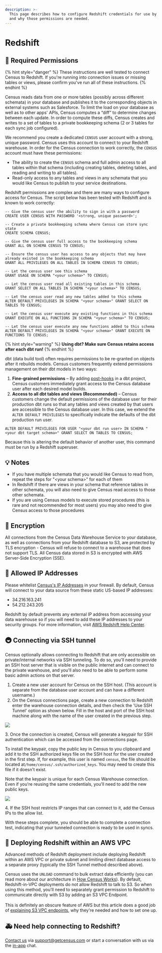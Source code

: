 ```yaml
---
description: >-
  This page describes how to configure Redshift credentials for use by Census
  and why those permissions are needed.
---
```


# Redshift

## 🔐 Required Permissions

{% hint style="danger" %}
These instructions are well tested to connect Census to Redshift. If you're running into connection issues or missing tables or views, please confirm you've run all of these instructions.
{% endhint %}

Census reads data from one or more tables (possibly across different schemata) in your database and publishes it to the corresponding objects in external systems such as Salesforce. To limit the load on your database as well as to other apps' APIs, Census computes a “diff” to determine changes between each update. In order to compute these diffs, Census creates and writes to a set of tables to a private bookkeeping schema (2 or 3 tables for each sync job configured).

We recommend you create a dedicated `CENSUS` user account with a strong, unique password. Census uses this account to connect to your Redshift warehouse. In order for the Census connection to work correctly, the `CENSUS` account must have these permissions:

* The ability to create the `CENSUS` schema and full admin access to all tables within that schema (including creating tables, deleting tables, and reading and writing to all tables).
* Read-only access to any tables and views in any schemata that you would like Census to publish to your service destinations.

Redshift permissions are complex and there are many ways to configure access for Census. The script below has been tested with Redshift and is known to work correctly:

```
-- Give the census user the ability to sign in with a password
CREATE USER CENSUS WITH PASSWORD '<strong, unique password>';

-- Create a private bookkeeping schema where Census can store sync state
CREATE SCHEMA CENSUS;

-- Give the census user full access to the bookkeeping schema
GRANT ALL ON SCHEMA CENSUS TO CENSUS;

-- Ensure the census user has access to any objects that may have already existed in the bookkeeping schema
GRANT ALL PRIVILEGES ON ALL TABLES IN SCHEMA CENSUS TO CENSUS;

-- Let the census user see this schema
GRANT USAGE ON SCHEMA "<your schema>" TO CENSUS;

-- Let the census user read all existing tables in this schema
GRANT SELECT ON ALL TABLES IN SCHEMA "<your schema>" TO CENSUS;

-- Let the census user read any new tables added to this schema
ALTER DEFAULT PRIVILEGES IN SCHEMA "<your schema>" GRANT SELECT ON TABLES TO CENSUS;

-- Let the census user execute any existing functions in this schema
GRANT EXECUTE ON ALL FUNCTIONS IN SCHEMA "<your schema>" TO CENSUS;

-- Let the census user execute any new functions added to this schema
ALTER DEFAULT PRIVILEGES IN SCHEMA "<your schema>" GRANT EXECUTE ON FUNCTIONS TO CENSUS;
```

{% hint style="warning" %}
**Using dbt? Make sure Census retains access after each dbt run!**
{% endhint %}

dbt (data build tool) often requires permissions to be re-granted on objects after it rebuilds models. Census customers frequently extend permissions management on their dbt models in two ways:

1. &#x20;**Fine-grained permissions** – By adding [post-hooks](https://docs.getdbt.com/reference/resource-configs/pre-hook-post-hook#grant-privileges-on-a-directory-of-models) in a dbt project, Census customers immediately grant access to the Census database user after each desired model builds.
2. **Access to all dbt tables and views (Recommended)** – Census customers change the default permissions of the database user for their production dbt runs so that any tables and views created by that users are accessible to the Census database user. In this case, we extend the `ALTER DEFAULT PRIVILEGES` to specifically indicate the defaults of the dbt production run user.&#x20;

```
ALTER DEFAULT PRIVILEGES FOR USER "<your dbt run user> IN SCHEMA "<your dbt target schema>" GRANT SELECT ON TABLES TO CENSUS;
```

Because this is altering the default behavior of another user, this command must be run by a Redshift superuser.

## 💡 Notes

* If you have multiple schemata that you would like Census to read from, repeat the steps for "\<your schema>" for each of them
* In Redshift if there are views in your schema that reference tables in other schemata, you will also need to give Census read access to those other schemata.&#x20;
* If you are using Census models to execute stored procedures (this is rare and not recommended for most users) you may also need to give Census access to those procedures

## 🔑 Encryption

All connections from the Census Data Warehouse Service to your database, as well as connections from your Redshift database to S3, are protected by TLS encryption - Census will refuse to connect to a warehouse that does not support TLS. All Census data stored in S3 is encrypted with AWS Server-Side Encryption (SSE).&#x20;

## 🚦 Allowed IP Addresses

Please whitelist [Census's IP Addresses](../basics/security-and-privacy/census-ip-addresses.md) in your firewall. By default, Census will connect to your data source from these static US-based IP addresses:

* 34.216.163.241
* 54.212.243.205

Redshift by default prevents any external IP address from accessing your data warehouse so if you will need to add these IP addresses to your security groups. For more information, visit [AWS Redshift Help Center](https://docs.aws.amazon.com/redshift/latest/mgmt/working-with-security-groups.html).

## 🚇 Connecting via SSH tunnel

Census optionally allows connecting to Redshift that are only accessible on private/internal networks via SSH tunneling. To do so, you'll need to provide an SSH host server that is visible on the public internet and can connect to the private warehouse, and you'll also need to be able to perform some basic admin actions on that server.

1. Create a new user account for Census on the SSH host. (This account is separate from the database user account and can have a different username.)
2. On the Census connections page, create a new connection to Redshift enter the warehouse connection details, and then check the 'Use SSH Tunnel' option as shown below.  Fill in the host and port of the SSH host machine along with the name of the user created in the previous step.

![](../.gitbook/assets/redshift\_pg\_1.png)

3\. Once the connection is created, Census will generate a keypair for SSH authentication which can be accessed from the connections page.&#x20;

To install the keypair, copy the public key in Census to you clipboard and add it to the SSH authorized keys file on the SSH host for the user created in the first step.  If, for example, this user is named `census`, the file should be located at`/home/census/.ssh/authorized_keys`. You may need to create this file if it doesn't exist.

Note that the keypair is unique for each Census Warehouse connection. Even if you're reusing the same credentials, you'll need to add the new public keys.

![](../.gitbook/assets/redshift\_pg\_2.png)

4\. If the SSH host restricts IP ranges that can connect to it, add the Census IPs to the allow list.

With these steps complete, you should be able to complete a connection test, indicating that your tunneled connection is ready to be used in syncs.

## 🌌 Deploying Redshift within an AWS VPC

Advanced methods of Redshift deployment include deploying Redshift within an AWS VPC or private subnet and limiting direct database access to a separate proxy (typically the SSH Tunnel method described above).&#x20;

Census uses the `UNLOAD` command to bulk extract data efficiently (you can read more about our architecture in [How Census Works](https://docs.getcensus.com/basics/security-and-privacy#how-it-works)). By default, Redshift-in-VPC deployments do not allow Redshift to talk to S3. So when using this method, you'll need to separately grant permission to Redshift to communicate directly with S3 by adding an S3 VPC Endpoint.\
\
This is definitely an obscure feature of AWS but this article does a good job of [explaining S3 VPC endpoints](https://tomgregory.com/when-to-use-an-aws-s3-vpc-endpoint/), why they're needed and how to set one up.

## 🚑 Need help connecting to Redshift?

[Contact us](mailto:support@getcensus.com) via support@getcensus.com or start a conversation with us via the [in-app](https://app.getcensus.com) chat.
